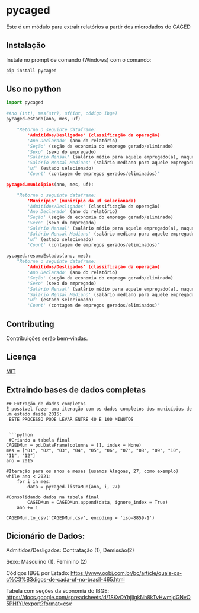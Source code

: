 
# pycaged

Este é um módulo para extrair relatórios a partir dos microdados do CAGED

## Instalação

Instale no prompt de comando (Windows) com o comando:

```bash
pip install pycaged
```

## Uso no python

```python
import pycaged

#Ano (int), mes(str), uf(int, código ibge)
pycaged.estado(ano, mes, uf)

	"Retorna o seguinte dataframe:
		'Admitidos/Desligados' (classificação da operação)
		'Ano Declarado' (ano do relatório)
		'Seção' (seção da economia do emprego gerado/eliminado)
		'Sexo' (sexo do empregado)
		'Salário Mensal' (salário médio para aquele empregado(a), naquele setor da economia, naquele mês)
		'Salário Mensal Mediano' (salário mediano para aquele empregado(a), naquele setor da economia, naquele mês)
		'uf' (estado selecionado)
		'Count' (contagem de empregos gerados/eliminados)"

pycaged.municipios(ano, mes, uf):

	"Retorna o seguinte dataframe:
		'Município' (município da uf selecionada)
		'Admitidos/Desligados' (classificação da operação)
		'Ano Declarado' (ano do relatório)
		'Seção' (seção da economia do emprego gerado/eliminado)
		'Sexo' (sexo do empregado)
		'Salário Mensal' (salário médio para aquele empregado(a), naquele setor da economia, naquele mês)
		'Salário Mensal Mediano' (salário mediano para aquele empregado(a), naquele setor da economia, naquele mês)		
		'uf' (estado selecionado)
		'Count' (contagem de empregos gerados/eliminados)"
	
pycaged.resumoEstados(ano, mes):
	"Retorna o seguinte dataframe:
		'Admitidos/Desligados' (classificação da operação)
		'Ano Declarado' (ano do relatório)
		'Seção' (seção da economia do emprego gerado/eliminado)
		'Sexo' (sexo do empregado)
		'Salário Mensal' (salário médio para aquele empregado(a), naquele setor da economia, naquele mês)
		'Salário Mensal Mediano' (salário mediano para aquele empregado(a), naquele setor da economia, naquele mês)		
		'uf' (estado selecionado)
		'Count' (contagem de empregos gerados/eliminados)"
```
## Contributing
Contribuições serão bem-vindas.

## Licença
[MIT](https://choosealicense.com/licenses/mit/)

## Extraindo bases de dados completas
```
## Extração de dados completos
É possível fazer uma iteração com os dados completos dos municípios de um estado desde 2015:
 ESTE PROCESSO PODE LEVAR ENTRE 40 E 100 MINUTOS
        __________________________________________
 
 ```python
 #Criando a tabela final
CAGEDMun = pd.DataFrame(columns = [], index = None)
mes = ["01", "02", "03", "04", "05", "06", "07", "08", "09", "10", "11", "12"]
ano = 2015

#Iteração para os anos e meses (usamos Alagoas, 27, como exemplo)
while ano < 2021:
    for i in mes:
        data = pycaged.listaMun(ano, i, 27)
    
#Consolidando dados na tabela final
        CAGEDMun = CAGEDMun.append(data, ignore_index = True)
    ano += 1
    
CAGEDMun.to_csv('CAGEDMun.csv', encoding = 'iso-8859-1')
  ```

## Dicionário de Dados:
Admitidos/Desligados: Contratação (1), Demissão(2) 

Sexo: Masculino (1), Feminino (2)

Códigos IBGE por Estado:
 https://www.oobj.com.br/bc/article/quais-os-c%C3%B3digos-de-cada-uf-no-brasil-465.html

Tabela com seções da economia do IBGE: https://docs.google.com/spreadsheets/d/1SKvOYhjIigkNh8kTvHwmjdGNvO5PHfYI/export?format=csv
    
